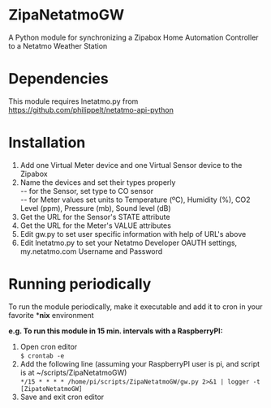# ZipaNetatmoGW
A Python module for synchronizing a Zipabox Home Automation Controller to a Netatmo Weather Station

# Dependencies
This module requires lnetatmo.py from https://github.com/philippelt/netatmo-api-python

# Installation
1. Add one Virtual Meter device and one Virtual Sensor device to the Zipabox
1. Name the devices and set their types properly  
   -- for the Sensor, set type to CO sensor  
   -- for Meter values set units to Temperature (ºC), Humidity (%), CO2 Level (ppm), Pressure (mb), Sound level (dB)  
1. Get the URL for the Sensor's STATE attribute
1. Get the URL for the Meter's VALUE attributes
1. Edit gw.py to set user specific information with help of URL's above
1. Edit lnetatmo.py to set your Netatmo Developer OAUTH settings, my.netatmo.com Username and Password

# Running periodically
To run the module periodically, make it executable and add it to cron in your favorite ***nix** environment

__e.g. To run this module in 15 min. intervals with a RaspberryPI:__

1. Open cron editor  
   ```$ crontab -e```  
2. Add the following line (assuming your RaspberryPI user is pi, and script is at ~/scripts/ZipaNetatmoGW)  
   ```*/15 * * * * /home/pi/scripts/ZipaNetatmoGW/gw.py 2>&1 | logger -t [ZipatoNetatmoGW]```  
3. Save and exit cron editor

